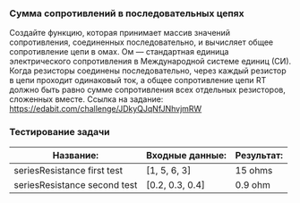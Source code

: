 ### Сумма сопротивлений в последовательных цепях

Создайте функцию, которая принимает массив значений сопротивления, соединенных последовательно, и вычисляет общее сопротивление цепи в омах.
Ом — стандартная единица электрического сопротивления в Международной системе единиц (СИ).
Когда резисторы соединены последовательно, через каждый резистор в цепи проходит одинаковый ток,
а общее сопротивление цепи RT должно быть равно сумме сопротивления всех отдельных резисторов, сложенных вместе.
Ссылка на задание: https://edabit.com/challenge/JDkyQJqNfJNhvjmRW

### Тестирование задачи

| **Название:**                | **Входные данные:** | **Результат:** |
| ---------------------------- | ------------------- | -------------- |
| seriesResistance first test  | [1, 5, 6, 3]        | 15 ohms        |
| seriesResistance second test | [0.2, 0.3, 0.4]     | 0.9 ohm        |
